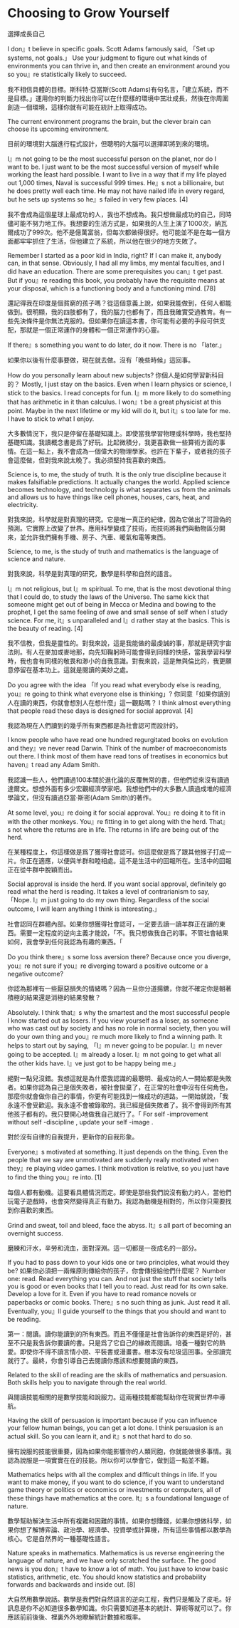 # Choosing to Grow Yourself

選擇成長自己

I don』t believe in specific goals. Scott Adams famously said, 「Set up systems, not goals.」 Use your judgment to figure out what kinds of environments you can thrive in, and then create an environment around you so you』re statistically likely to succeed.

我不相信具體的目標。斯科特·亞當斯(Scott Adams)有句名言，「建立系統，而不是目標。」運用你的判斷力找出你可以在什麼樣的環境中茁壯成長，然後在你周圍創造一個環境，這樣你就有可能在統計上取得成功。

The current environment programs the brain, but the clever brain can choose its upcoming environment.

目前的環境對大腦進行程式設計，但聰明的大腦可以選擇即將到來的環境。

I』m not going to be the most successful person on the planet, nor do I want to be. I just want to be the most successful version of myself while working the least hard possible. I want to live in a way that if my life played out 1,000 times, Naval is successful 999 times. He』s not a billionaire, but he does pretty well each time. He may not have nailed life in every regard, but he sets up systems so he』s failed in very few places. [4]

我不會成為這個星球上最成功的人，我也不想成為。我只想做最成功的自己，同時儘可能不努力地工作。我想要的生活方式是，如果我的人生上演了1000次，納瓦爾成功了999次。他不是億萬富翁，但每次都做得很好。他可能並不是在每一個方面都牢牢抓住了生活，但他建立了系統，所以他在很少的地方失敗了。

Remember I started as a poor kid in India, right? If I can make it, anybody can, in that sense. Obviously, I had all my limbs, my mental faculties, and I did have an education. There are some prerequisites you can』t get past. But if you』re reading this book, you probably have the requisite means at your disposal, which is a functioning body and a functioning mind. [78]

還記得我在印度是個貧窮的孩子嗎？從這個意義上說，如果我能做到，任何人都能做到。很明顯，我的四肢都有了，我的腦力也都有了，而且我確實受過教育。有一些先決條件是你無法克服的。但如果你在讀這本書，你可能有必要的手段可供支配，那就是一個正常運作的身體和一個正常運作的心靈。

If there』s something you want to do later, do it now. There is no 「later.」

如果你以後有什麼事要做，現在就去做。沒有「晚些時候」這回事。

How do you personally learn about new subjects?
你個人是如何學習新科目的？
Mostly, I just stay on the basics. Even when I learn physics or science, I stick to the basics. I read concepts for fun. I』m more likely to do something that has arithmetic in it than calculus. I won』t be a great physicist at this point. Maybe in the next lifetime or my kid will do it, but it』s too late for me. I have to stick to what I enjoy.

大多數情況下，我只是停留在基礎知識上。即使當我學習物理或科學時，我也堅持基礎知識。我讀概念書是爲了好玩。比起微積分，我更喜歡做一些算術方面的事情。在這一點上，我不會成為一個偉大的物理學家。也許在下輩子，或者我的孩子會這麼做，但對我來說太晚了。我必須堅持我喜歡的東西。

Science is, to me, the study of truth. It is the only true discipline because it makes falsifiable predictions. It actually changes the world. Applied science becomes technology, and technology is what separates us from the animals and allows us to have things like cell phones, houses, cars, heat, and electricity.

對我來說，科學就是對真理的研究。它是唯一真正的紀律，因為它做出了可證偽的預測。它實際上改變了世界。應用科學變成了技術，而技術將我們與動物區分開來，並允許我們擁有手機、房子、汽車、暖氣和電等東西。

Science, to me, is the study of truth and mathematics is the language of science and nature.

對我來說，科學是對真理的研究，數學是科學和自然的語言。

I』m not religious, but I』m spiritual. To me, that is the most devotional thing that I could do, to study the laws of the Universe. The same kick that someone might get out of being in Mecca or Medina and bowing to the prophet, I get the same feeling of awe and small sense of self when I study science. For me, it』s unparalleled and I』d rather stay at the basics. This is the beauty of reading. [4]

我不信教，但我是靈性的。對我來說，這是我能做的最虔誠的事，那就是研究宇宙法則。有人在麥加或麥地那，向先知鞠躬時可能會得到同樣的快感，當我學習科學時，我也會有同樣的敬畏和渺小的自我意識。對我來說，這是無與倫比的，我更願意停留在基本功上。這就是閱讀的美妙之處。

Do you agree with the idea 「If you read what everybody else is reading, you』re going to think what everyone else is thinking」?
你同意「如果你讀別人在讀的東西，你就會想別人在想什麼」這一觀點嗎？
I think almost everything that people read these days is designed for social approval. [4]

我認為現在人們讀到的幾乎所有東西都是為社會認可而設計的。

I know people who have read one hundred regurgitated books on evolution and they』ve never read Darwin. Think of the number of macroeconomists out there. I think most of them have read tons of treatises in economics but haven』t read any Adam Smith.

我認識一些人，他們讀過100本關於進化論的反覆無常的書，但他們從來沒有讀過達爾文。想想外面有多少宏觀經濟學家吧。我想他們中的大多數人讀過成堆的經濟學論文，但沒有讀過亞當·斯密(Adam Smith)的著作。

At some level, you』re doing it for social approval. You』re doing it to fit in with the other monkeys. You』re fitting in to get along with the herd. That』s not where the returns are in life. The returns in life are being out of the herd.

在某種程度上，你這樣做是爲了獲得社會認可。你這麼做是爲了跟其他猴子打成一片。你正在適應，以便與羊群和睦相處。這不是生活中的回報所在。生活中的回報正在從牛群中脫穎而出。

Social approval is inside the herd. If you want social approval, definitely go read what the herd is reading. It takes a level of contrarianism to say, 「Nope. I』m just going to do my own thing. Regardless of the social outcome, I will learn anything I think is interesting.」

社會認同在群體內部。如果你想獲得社會認可，一定要去讀一讀羊群正在讀的東西。需要一定程度的逆向主義才能說，「不。我只想做我自己的事。不管社會結果如何，我會學到任何我認為有趣的東西。「

Do you think there』s some loss aversion there? Because once you diverge, you』re not sure if you』re diverging toward a positive outcome or a negative outcome?

你認為那裡有一些厭惡損失的情緒嗎？因為一旦你分道揚鑣，你就不確定你是朝著積極的結果還是消極的結果發散？

Absolutely. I think that』s why the smartest and the most successful people I know started out as losers. If you view yourself as a loser, as someone who was cast out by society and has no role in normal society, then you will do your own thing and you』re much more likely to find a winning path. It helps to start out by saying, 「I』m never going to be popular. I』m never going to be accepted. I』m already a loser. I』m not going to get what all the other kids have. I』ve just got to be happy being me.」

絕對一點兒沒錯。我想這就是為什麼我認識的最聰明、最成功的人一開始都是失敗者。如果你認為自己是個失敗者，被社會拋棄了，在正常的社會中沒有任何角色，那麼你就會做你自己的事情，你更有可能找到一條成功的道路。一開始就說，「我永遠不會受歡迎。我永遠不會被錄取的。我已經是個失敗者了。我不會得到所有其他孩子都有的。我只要開心地做我自己就行了。「
For self -improvement without self -discipline , update your self -image .

對於沒有自律的自我提升，更新你的自我形象。

Everyone』s motivated at something. It just depends on the thing. Even the people that we say are unmotivated are suddenly really motivated when they』re playing video games. I think motivation is relative, so you just have to find the thing you』re into. [1]

每個人都有動機。這要看具體情況而定。即使是那些我們說沒有動力的人，當他們玩電子遊戲時，也會突然變得真正有動力。我認為動機是相對的，所以你只需要找到你喜歡的東西。

Grind and sweat, toil and bleed, face the abyss. It』s all part of becoming an overnight success.

磨練和汗水，辛勞和流血，面對深淵。這一切都是一夜成名的一部分。

If you had to pass down to your kids one or two principles, what would they be?
如果你必須把一兩條原則傳給你的孩子，你會傳授給他們什麼呢？
Number one: read. Read everything you can. And not just the stuff that society tells you is good or even books that I tell you to read. Just read for its own sake. Develop a love for it. Even if you have to read romance novels or paperbacks or comic books. There』s no such thing as junk. Just read it all. Eventually, you』ll guide yourself to the things that you should and want to be reading.

第一：閱讀。讀你能讀到的所有東西。而且不僅僅是社會告訴你的東西是好的，甚至不只是我告訴你要讀的書。只是爲了它自己的緣故而閱讀。培養一種對它的熱愛。即使你不得不讀言情小說、平裝書或漫畫書。根本沒有垃圾這回事。全部讀完就行了。最終，你會引導自己去閱讀你應該和想要閱讀的東西。

Related to the skill of reading are the skills of mathematics and persuasion. Both skills help you to navigate through the real world.

與閱讀技能相關的是數學技能和說服力。這兩種技能都能幫助你在現實世界中導航。

Having the skill of persuasion is important because if you can influence your fellow human beings, you can get a lot done. I think persuasion is an actual skill. So you can learn it, and it』s not that hard to do so.

擁有說服的技能很重要，因為如果你能影響你的人類同胞，你就能做很多事情。我認為說服是一項實實在在的技能。所以你可以學會它，做到這一點並不難。

Mathematics helps with all the complex and difficult things in life. If you want to make money, if you want to do science, if you want to understand game theory or politics or economics or investments or computers, all of these things have mathematics at the core. It』s a foundational language of nature.

數學幫助解決生活中所有複雜和困難的事情。如果你想賺錢，如果你想做科學，如果你想了解博弈論、政治學、經濟學、投資學或計算機，所有這些事情都以數學為核心。它是自然界的一種基礎性語言。

Nature speaks in mathematics. Mathematics is us reverse engineering the language of nature, and we have only scratched the surface. The good news is you don』t have to know a lot of math. You just have to know basic statistics, arithmetic, etc. You should know statistics and probability forwards and backwards and inside out. [8]

大自然用數學說話。數學是我們對自然語言的逆向工程，我們只是觸及了皮毛。好訊息是你不必知道很多數學知識。你只需要知道基本的統計、算術等就可以了。你應該前前後後、裡裏外外地瞭解統計數據和概率。
